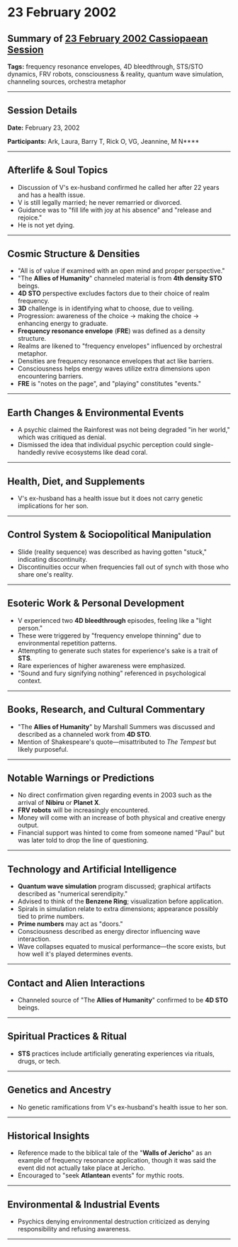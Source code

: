 # 23 February 2002

## Summary of [23 February 2002 Cassiopaean Session](https://cassiopaea.org/forum/threads/session-23-february-2002.18686/)

**Tags:** frequency resonance envelopes, 4D bleedthrough, STS/STO dynamics, FRV robots, consciousness & reality, quantum wave simulation, channeling sources, orchestra metaphor

---

## Session Details

**Date:** February 23, 2002

**Participants:** Ark, Laura, Barry T, Rick O, VG, Jeannine, M N****

---

## Afterlife & Soul Topics

- Discussion of V's ex-husband confirmed he called her after 22 years and has a health issue.
- V is still legally married; he never remarried or divorced.
- Guidance was to "fill life with joy at his absence" and "release and rejoice."
- He is not yet dying.

---

## Cosmic Structure & Densities

- "All is of value if examined with an open mind and proper perspective."
- "The **Allies of Humanity**" channeled material is from **4th density STO** beings.
- **4D STO** perspective excludes factors due to their choice of realm frequency.
- **3D** challenge is in identifying what to choose, due to veiling.
- Progression: awareness of the choice → making the choice → enhancing energy to graduate.
- **Frequency resonance envelope** (**FRE**) was defined as a density structure.
- Realms are likened to "frequency envelopes" influenced by orchestral metaphor.
- Densities are frequency resonance envelopes that act like barriers.
- Consciousness helps energy waves utilize extra dimensions upon encountering barriers.
- **FRE** is "notes on the page", and "playing" constitutes "events."

---

## Earth Changes & Environmental Events

- A psychic claimed the Rainforest was not being degraded "in her world," which was critiqued as denial.
- Dismissed the idea that individual psychic perception could single-handedly revive ecosystems like dead coral.

---

## Health, Diet, and Supplements

- V's ex-husband has a health issue but it does not carry genetic implications for her son.

---

## Control System & Sociopolitical Manipulation

- Slide (reality sequence) was described as having gotten "stuck," indicating discontinuity.
- Discontinuities occur when frequencies fall out of synch with those who share one's reality.

---

## Esoteric Work & Personal Development

- V experienced two **4D bleedthrough** episodes, feeling like a "light person."
- These were triggered by "frequency envelope thinning" due to environmental repetition patterns.
- Attempting to generate such states for experience's sake is a trait of **STS**.
- Rare experiences of higher awareness were emphasized.
- "Sound and fury signifying nothing" referenced in psychological context.

---

## Books, Research, and Cultural Commentary

- "The **Allies of Humanity**" by Marshall Summers was discussed and described as a channeled work from **4D STO**.
- Mention of Shakespeare's quote—misattributed to *The Tempest* but likely purposeful.

---

## Notable Warnings or Predictions

- No direct confirmation given regarding events in 2003 such as the arrival of **Nibiru** or **Planet X**.
- **FRV robots** will be increasingly encountered.
- Money will come with an increase of both physical and creative energy output.
- Financial support was hinted to come from someone named "Paul" but was later told to drop the line of questioning.

---

## Technology and Artificial Intelligence

- **Quantum wave simulation** program discussed; graphical artifacts described as "numerical serendipity."
- Advised to think of the **Benzene Ring**; visualization before application.
- Spirals in simulation relate to extra dimensions; appearance possibly tied to prime numbers.
- **Prime numbers** may act as "doors."
- Consciousness described as energy director influencing wave interaction.
- Wave collapses equated to musical performance—the score exists, but how well it's played determines events.

---

## Contact and Alien Interactions

- Channeled source of "The **Allies of Humanity**" confirmed to be **4D STO** beings.

---

## Spiritual Practices & Ritual

- **STS** practices include artificially generating experiences via rituals, drugs, or tech.

---

## Genetics and Ancestry

- No genetic ramifications from V's ex-husband's health issue to her son.

---

## Historical Insights

- Reference made to the biblical tale of the "**Walls of Jericho**" as an example of frequency resonance application, though it was said the event did not actually take place at Jericho.
- Encouraged to "seek **Atlantean** events" for mythic roots.

---

## Environmental & Industrial Events

- Psychics denying environmental destruction criticized as denying responsibility and refusing awareness.

---

